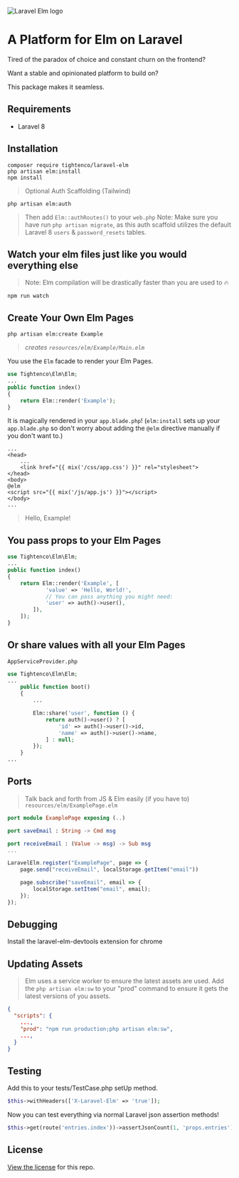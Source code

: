 ![Laravel Elm logo](https://raw.githubusercontent.com/tightenco/laravel-elm/master/laravel-elm-banner.png)

# A Platform for Elm on Laravel 

Tired of the paradox of choice and constant churn on the frontend?

Want a stable and opinionated platform to build on?

This package makes it seamless.

## Requirements
- Laravel 8

## Installation
```
composer require tightenco/laravel-elm
php artisan elm:install
npm install
```
> Optional Auth Scaffolding (Tailwind)
```
php artisan elm:auth
```
> Then add `Elm::authRoutes()` to your `web.php`
> Note: Make sure you have run `php artisan migrate`, as this auth scaffold utilizes the default Laravel 8 `users` & `password_resets` tables.

## Watch your elm files just like you would everything else
> Note: Elm compilation will be drastically faster than you are used to 🔥
```
npm run watch
```

## Create Your Own Elm Pages
```
php artisan elm:create Example
```
> _creates `resources/elm/Example/Main.elm`_


You use the `Elm` facade to render your Elm Pages.

```php
use Tightenco\Elm\Elm;
...
public function index()
{
    return Elm::render('Example');
}
```

It is magically rendered in your `app.blade.php`!
(`elm:install` sets up your `app.blade.php` so don't worry about adding the `@elm` directive manually if you don't want to.)
```blade
...
<head>
    ...
    <link href="{{ mix('/css/app.css') }}" rel="stylesheet">
</head>
<body>
@elm
<script src="{{ mix('/js/app.js') }}"></script>
</body>
...
```

> Hello, Example!

## You pass props to your Elm Pages

```php
use Tightenco\Elm\Elm;
...
public function index()
{
    return Elm::render('Example', [
            'value' => 'Hello, World!',
            // You can pass anything you might need:
            'user' => auth()->user(),
        ]),
    ]);
}
```

## Or share values with all your Elm Pages

`AppServiceProvider.php`
```php
use Tightenco\Elm\Elm;
...
    public function boot()
    {
        ...

        Elm::share('user', function () {
            return auth()->user() ? [
                'id' => auth()->user()->id,
                'name' => auth()->user()->name,
            ] : null;
        });
    }
...
```

## Ports
> Talk back and forth from JS & Elm easily (if you have to)
`resources/elm/ExamplePage.elm`
```elm
port module ExamplePage exposing (..)

port saveEmail : String -> Cmd msg

port receiveEmail : (Value -> msg) -> Sub msg
...
```
```js
LaravelElm.register("ExamplePage", page => {
    page.send("receiveEmail", localStorage.getItem("email"))

    page.subscribe("saveEmail", email => {
        localStorage.setItem("email", email);
    });
});
```

## Debugging
Install the laravel-elm-devtools extension for chrome

## Updating Assets
> Elm uses a service worker to ensure the latest assets are used. Add the `php artisan elm:sw` to your "prod" command to ensure it gets the latest versions of you assets.
```json
{
  "scripts": {
    ...,
    "prod": "npm run production;php artisan elm:sw",
    ...,
  }
}
```

## Testing

Add this to your tests/TestCase.php setUp method.
```php
$this->withHeaders(['X-Laravel-Elm' => 'true']);
```

Now you can test everything via normal Laravel json assertion methods!
```php
$this->get(route('entries.index'))->assertJsonCount(1, 'props.entries');
```

## License

[View the license](https://github.com/tightenco/laravel-elm/blob/master/LICENSE) for this repo.
